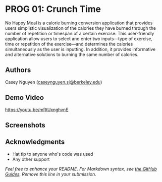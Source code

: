 # PROG 01: Crunch Time

No Happy Meal is a calorie burning conversion application that provides users simplistic visualization of the calories they have burned through the number of repetition or timespan of a certain exercise. This user-friendly application allow users to select and enter two inputs—type of exercise, time or repetition of the exercise—and determines the calories simultaneously as the user is inputting. In addition, it provides informative and alternative solutions to burning the same number of calories. 


## Authors

Casey Nguyen (caseynguyen.sj@berkeley.edu)

## Demo Video

https://youtu.be/mRtUxnghvnE

## Screenshots




## Acknowledgments

* Hat tip to anyone who's code was used
* Any other support

*Feel free to enhance your README. For Markdown syntax, see [the GitHub Guides](https://guides.github.com/features/mastering-markdown/). Remove this line in your submission.*
